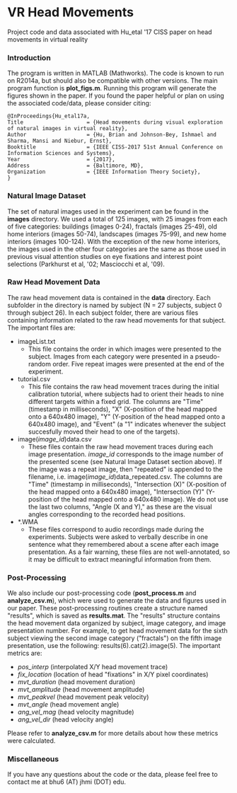 # VR Head Movements
Project code and data associated with Hu_etal '17 CISS paper on head movements in virtual reality

### Introduction

The program is written in MATLAB (Mathworks). The code is known to run on R2014a, but should also be compatible with other versions. The main program function is **plot_figs.m**. Running this program will generate the figures shown in the paper. If you found the paper helpful or plan on using the associated code/data, please consider citing:

    @InProceedings{Hu_etal17a,
    Title                    = {Head movements during visual exploration of natural images in virtual reality},
    Author                   = {Hu, Brian and Johnson-Bey, Ishmael and Sharma, Mansi and Niebur, Ernst},
    Booktitle                = {IEEE CISS-2017 51st Annual Conference on Information Sciences and Systems},
    Year                     = {2017},
    Address                  = {Baltimore, MD},
    Organization             = {IEEE Information Theory Society},
    }


### Natural Image Dataset

The set of natural images used in the experiment can be found in the **images** directory. We used a total of 125 images, with 25 images from each of five categories: buildings (images 0-24), fractals (images 25-49), old home interiors (images 50-74), landscapes (images 75-99), and new home interiors (images 100-124). With the exception of the new home interiors, the images used in the other four categories are the same as those used in previous visual attention studies on eye fixations and interest point selections (Parkhurst et al, '02; Masciocchi et al, '09).

### Raw Head Movement Data

The raw head movement data is contained in the **data** directory. Each subfolder in the directory is named by subject (N = 27 subjects, subject 0 through subject 26). In each subject folder, there are various files containing information related to the raw head movements for that subject. The important files are:

* imageList.txt
  * This file contains the order in which images were presented to the subject. Images from each category were presented in a pseudo-random order. Five repeat images were presented at the end of the experiment.
* tutorial.csv
  * This file contains the raw head movement traces during the initial calibration tutorial, where subjects had to orient their heads to nine different targets within a fixed grid. The columns are "Time" (timestamp in milliseconds), "X" (X-position of the head mapped onto a 640x480 image), "Y" (Y-position of the head mapped onto a 640x480 image), and "Event" (a "1" indicates whenever the subject succesfully moved their head to one of the targets).
* image(*image_id*)data.csv
  * These files contain the raw head movement traces during each image presentation. *image_id* corresponds to the image number of the presented scene (see Natural Image Dataset section above). If the image was a repeat image, then "repeated" is appended to the filename, i.e. image(*image_id*)data_repeated.csv. The columns are "Time" (timestamp in milliseconds), "Intersection (X)" (X-position of the head mapped onto a 640x480 image), "Intersection (Y)" (Y-position of the head mapped onto a 640x480 image). We do not use the last two columns, "Angle (X and Y)," as these are the visual angles corresponding to the recorded head positions.
* *.WMA
  * These files correspond to audio recordings made during the experiments. Subjects were asked to verbally describe in one sentence what they remembered about a scene after each image presentation. As a fair warning, these files are not well-annotated, so it may be difficult to extract meaningful information from them.

### Post-Processing

We also include our post-processing code (**post_process.m** and **analyze_csv.m**), which were used to generate the data and figures used in our paper. These post-processing routines create a structure named "results", which is saved as **results.mat**. The "results" structure contains the head movement data organized by subject, image category, and image presentation number. For example, to get head movement data for the sixth subject viewing the second image category ("fractals") on the fifth image presentation, use the following: results(6).cat(2).image(5). The important metrics are:

* *pos_interp* (interpolated X/Y head movement trace)
* *fix_location* (location of head "fixations" in X/Y pixel coordinates)
* *mvt_duration* (head movement duration)
* *mvt_amplitude* (head movement amplitude)
* *mvt_peakvel* (head movement peak velocity)
* *mvt_angle* (head movement angle)
* *ang_vel_mag* (head velocity magnitude)
* *ang_vel_dir* (head velocity angle)

Please refer to **analyze_csv.m** for more details about how these metrics were calculated.

### Miscellaneous

If you have any questions about the code or the data, please feel free to contact me at bhu6 (AT) jhmi (DOT) edu.
